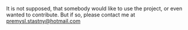 It is not supposed, that somebody would like to use the project, or even wanted to contribute. But if so, please contact me at premysl.stastny@hotmail.com
